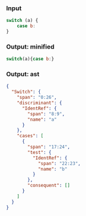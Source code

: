 ### Input
```js
switch (a) {
    case b:
}
```

### Output: minified
```js
switch(a){case b:}
```

### Output: ast
```json
{
  "Switch": {
    "span": "0:26",
    "discriminant": {
      "IdentRef": {
        "span": "8:9",
        "name": "a"
      }
    },
    "cases": [
      {
        "span": "17:24",
        "test": {
          "IdentRef": {
            "span": "22:23",
            "name": "b"
          }
        },
        "consequent": []
      }
    ]
  }
}
```
